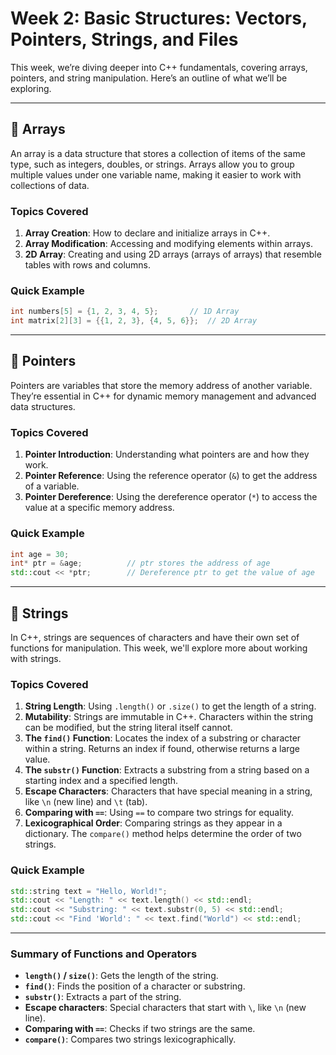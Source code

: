 # Week 2: Basic Structures: Vectors, Pointers, Strings, and Files


This week, we’re diving deeper into C++ fundamentals, covering arrays, pointers, and string manipulation. Here’s an outline of what we’ll be exploring.

---

## 📌 Arrays

An array is a data structure that stores a collection of items of the same type, such as integers, doubles, or strings. Arrays allow you to group multiple values under one variable name, making it easier to work with collections of data.

### Topics Covered
1. **Array Creation**: How to declare and initialize arrays in C++.
2. **Array Modification**: Accessing and modifying elements within arrays.
3. **2D Array**: Creating and using 2D arrays (arrays of arrays) that resemble tables with rows and columns.

### Quick Example
```cpp
int numbers[5] = {1, 2, 3, 4, 5};       // 1D Array
int matrix[2][3] = {{1, 2, 3}, {4, 5, 6}};  // 2D Array
```

---

## 📌 Pointers

Pointers are variables that store the memory address of another variable. They’re essential in C++ for dynamic memory management and advanced data structures.

### Topics Covered
1. **Pointer Introduction**: Understanding what pointers are and how they work.
2. **Pointer Reference**: Using the reference operator (`&`) to get the address of a variable.
3. **Pointer Dereference**: Using the dereference operator (`*`) to access the value at a specific memory address.

### Quick Example
```cpp
int age = 30;
int* ptr = &age;          // ptr stores the address of age
std::cout << *ptr;        // Dereference ptr to get the value of age
```

---

## 📌 Strings

In C++, strings are sequences of characters and have their own set of functions for manipulation. This week, we'll explore more about working with strings.

### Topics Covered

1. **String Length**: Using `.length()` or `.size()` to get the length of a string.
2. **Mutability**: Strings are immutable in C++. Characters within the string can be modified, but the string literal itself cannot.
3. **The `find()` Function**: Locates the index of a substring or character within a string. Returns an index if found, otherwise returns a large value.
4. **The `substr()` Function**: Extracts a substring from a string based on a starting index and a specified length.
5. **Escape Characters**: Characters that have special meaning in a string, like `\n` (new line) and `\t` (tab).
6. **Comparing with `==`**: Using `==` to compare two strings for equality.
7. **Lexicographical Order**: Comparing strings as they appear in a dictionary. The `compare()` method helps determine the order of two strings.

### Quick Example
```cpp
std::string text = "Hello, World!";
std::cout << "Length: " << text.length() << std::endl;
std::cout << "Substring: " << text.substr(0, 5) << std::endl;
std::cout << "Find 'World': " << text.find("World") << std::endl;
```

---

### Summary of Functions and Operators

- **`length()` / `size()`**: Gets the length of the string.
- **`find()`**: Finds the position of a character or substring.
- **`substr()`**: Extracts a part of the string.
- **Escape characters**: Special characters that start with `\`, like `\n` (new line).
- **Comparing with `==`**: Checks if two strings are the same.
- **`compare()`**: Compares two strings lexicographically.

